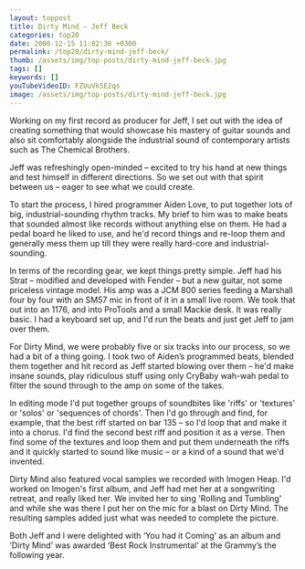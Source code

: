 ```yaml
---
layout: toppost
title: Dirty Mind – Jeff Beck
categories: top20
date: 2000-12-15 11:02:36 +0300
permalink: /top20/dirty-mind-jeff-beck/
thumb: /assets/img/top-posts/dirty-mind-jeff-beck.jpg
tags: []
keywords: []
youTubeVideoID: FZUuVk5E2qs
image: /assets/img/top-posts/dirty-mind-jeff-beck.jpg
---
```


Working on my first record as producer for Jeff, I set out with the idea of creating something that would showcase his mastery of guitar sounds and also sit comfortably alongside the industrial sound of contemporary artists such as The Chemical Brothers. 

Jeff was refreshingly open-minded – excited to try his hand at new things and test himself in different directions. So we set out with that spirit between us – eager to see what we could create.

To start the process, I hired programmer Aiden Love, to put together lots of big, industrial-sounding rhythm tracks. My brief to him was to make beats that sounded almost like records without anything else on them. He had a pedal board he liked to use, and he'd record things and re-loop them and generally mess them up till they were really hard-core and industrial-sounding.

In terms of the recording gear, we kept things pretty simple. Jeff had his Strat – modified and developed with Fender – but a new guitar, not some priceless vintage model. His amp was a JCM 800 series feeding a Marshall four by four with an SM57 mic in front of it in a small live room. We took that out into an 1176, and into ProTools and a small Mackie desk. It was really basic. I had a keyboard set up, and I'd run the beats and just get Jeff to jam over them. 

For Dirty Mind, we were probably five or six tracks into our process, so we had a bit of a thing going. I took two of Aiden’s programmed beats, blended them together and hit record as Jeff started blowing over them – he'd make insane sounds, play ridiculous stuff using only CryBaby wah-wah pedal to filter the sound through to the amp on some of the takes. 

In editing mode I'd put together groups of soundbites like 'riffs' or 'textures' or 'solos' or 'sequences of chords'. Then I'd go through and find, for example, that the best riff started on bar 135 – so I'd loop that and make it into a chorus. I'd find the second best riff and position it as a verse. Then find some of the textures and loop them and put them underneath the riffs and it quickly started to sound like music – or a kind of a sound that we'd invented.

Dirty Mind also featured vocal samples we recorded with Imogen Heap. I'd worked on Imogen's first album, and Jeff had met her at a songwriting retreat, and really liked her. We invited her to sing 'Rolling and Tumbling' and while she was there I put her on the mic for a blast on Dirty Mind. The resulting samples added just what was needed to complete the picture. 


Both Jeff and I were delighted with ‘You had it Coming’ as an album and ‘Dirty Mind’ was awarded ‘Best Rock Instrumental’ at the Grammy’s the following year.